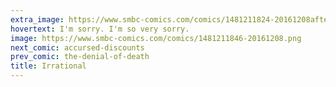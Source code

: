 ```yaml
---
extra_image: https://www.smbc-comics.com/comics/1481211824-20161208after.png
hovertext: I'm sorry. I'm so very sorry.
image: https://www.smbc-comics.com/comics/1481211846-20161208.png
next_comic: accursed-discounts
prev_comic: the-denial-of-death
title: Irrational
---
```


